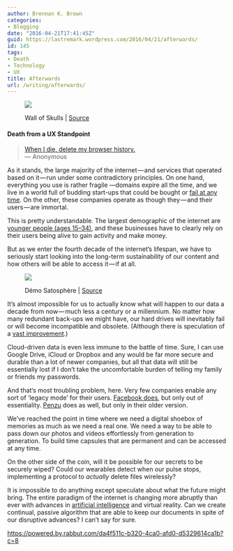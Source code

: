 ```yaml
---
author: Brennan K. Brown
categories:
- Blogging
date: "2016-04-21T17:41:45Z"
guid: https://lastremark.wordpress.com/2016/04/21/afterwards/
id: 145
tags:
- Death
- Technology
- UX
title: Afterwards
url: /writing/afterwards/
---
```


<figure class="wp-caption">

<img data-width="1456" data-height="1024" src="https://cdn-images-1.medium.com/max/2560/1*ovS5DaMRUWt1-4Aj7xX_OQ.jpeg" /> <figcaption class="wp-caption-text">Wall of Skulls | <a href="https://www.flickr.com/photos/waltstoneburner/5070491576/in/gallery-oboudi2001-72157626173750863/" target="_blank" rel="noopener noreferrer">Source</a></figcaption></figure>

#### Death from a UX Standpoint

> <a href="http://www.incrediblethings.com/style-and-gear/delete-my-browser-history-medicalert-bracelet/" target="_blank" rel="noopener noreferrer">When I die, delete my browser history.</a>  
> — Anonymous

<span>As</span> it stands, the large majority of the internet — and services that operated based on it — run under some contradictory principles. On one hand, everything you use is rather fragile —domains expire all the time, and we live in a world full of budding start-ups that could be bought or <a href="https://www.cbinsights.com/blog/startup-failure-post-mortem/" target="_blank" rel="noopener noreferrer">fail at any time</a>. On the other, these companies operate as though they — and their users — are immortal.

<!--more-->

This is pretty understandable. The largest demographic of the internet are <a href="http://www.statista.com/statistics/272365/age-distribution-of-internet-users-worldwide/" target="_blank" rel="noopener noreferrer">younger people (ages 15–34)</a>, and these businesses have to clearly rely on their users being alive to gain activity and make money.

But as we enter the fourth decade of the internet’s lifespan, we have to seriously start looking into the long-term sustainability of our content and how others will be able to access it — if at all.

<figure class="wp-caption">

<img data-width="1280" data-height="720" src="https://cdn-images-1.medium.com/max/600/1*EE-NzT5kY91QVr6_vHNT3g.jpeg" /> <figcaption class="wp-caption-text">Démo Satosphère | <a href="https://vimeo.com/88389992" target="_blank" rel="noopener noreferrer">Source</a></figcaption></figure>

It’s almost impossible for us to actually know what will happen to our data a decade from now — much less a century or a millennium. No matter how many redundant back-ups we might have, our hard drives will inevitably fail or will become incompatible and obsolete. (Although there is speculation of a <a href="http://www.popularmechanics.com/technology/a19459/is-a-quartz-hard-drive-the-first-immortal-storage-medium/" target="_blank" rel="noopener noreferrer">vast improvement</a>.)

Cloud-driven data is even less immune to the battle of time. Sure, I can use Google Drive, iCloud or Dropbox and any would be far more secure and durable than a lot of newer companies, but all that data will still be essentially lost if I don’t take the uncomfortable burden of telling my family or friends my passwords.

And that‘s most troubling problem, here. Very few companies enable any sort of ‘legacy mode’ for their users. <a href="http://time.com/3706807/facebook-death-legacy/" target="_blank" rel="noopener noreferrer">Facebook does</a>, but only out of essentiality. <a href="http://help.penzu.com/legacy/how-does-penzu-legacy-work/" target="_blank" rel="noopener noreferrer">Penzu</a> does as well, but only in their older version.

We’ve reached the point in time where we need a digital shoebox of memories as much as we need a real one. We need a way to be able to pass down our photos and videos effortlessly from generation to generation. To build time capsules that are permanent and can be accessed at any time.

On the other side of the coin, will it be possible for our secrets to be securely wiped? Could our wearables detect when our pulse stops, implementing a protocol to _actually_ delete files wirelessly?

It is impossible to do anything except speculate about what the future might bring. The entire paradigm of the internet is changing more abruptly than ever with advances in <a href="http://www.abc.net.au/news/2016-04-13/facebook-bringing-chat-bots-to-messenger/7322446" target="_blank" rel="noopener noreferrer">artificial intelligence</a> and virtual reality. Can we create continual, passive algorithm that are able to keep our documents in spite of our disruptive advances? I can’t say for sure.

<https://powered.by.rabbut.com/da4f511c-b320-4ca0-afd0-d5329614ca1b?c=8>
